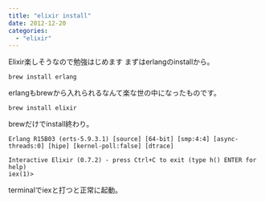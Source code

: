 ```yaml
---
title: "elixir install"
date: 2012-12-20
categories:
  - "elixir"
---
```


Elixir楽しそうなので勉強はじめます
まずはerlangのinstallから。

    brew install erlang

erlangもbrewから入れられるなんて楽な世の中になったものです。

    brew install elixir

brewだけでinstall終わり。

    Erlang R15B03 (erts-5.9.3.1) [source] [64-bit] [smp:4:4] [async-threads:0] [hipe] [kernel-poll:false] [dtrace]

    Interactive Elixir (0.7.2) - press Ctrl+C to exit (type h() ENTER for help)
    iex(1)>

terminalでiexと打つと正常に起動。

